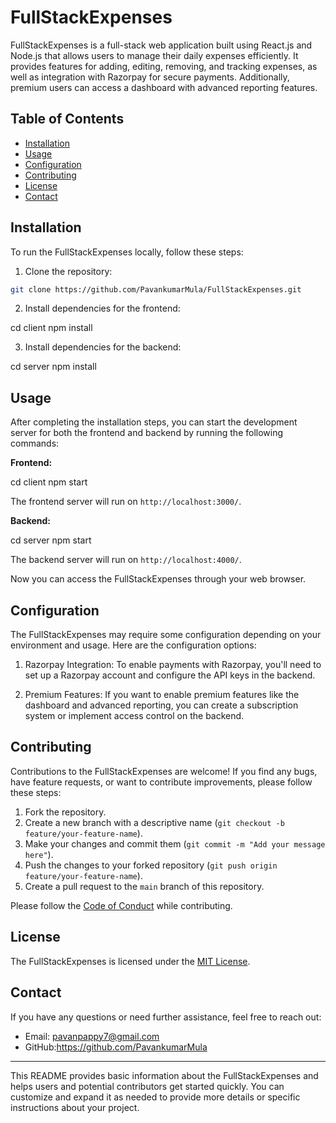 # FullStackExpenses

FullStackExpenses is a full-stack web application built using React.js and Node.js that allows users to manage their daily expenses efficiently. It provides features for adding, editing, removing, and tracking expenses, as well as integration with Razorpay for secure payments. Additionally, premium users can access a dashboard with advanced reporting features.

## Table of Contents

- [Installation](#installation)
- [Usage](#usage)
- [Configuration](#configuration)
- [Contributing](#contributing)
- [License](#license)
- [Contact](#contact)

## Installation

To run the FullStackExpenses locally, follow these steps:

1. Clone the repository:

```bash
git clone https://github.com/PavankumarMula/FullStackExpenses.git

```

2. Install dependencies for the frontend:


cd client
npm install


3. Install dependencies for the backend:

cd server
npm install

## Usage

After completing the installation steps, you can start the development server for both the frontend and backend by running the following commands:

**Frontend:**


cd client
npm start

The frontend server will run on `http://localhost:3000/`.

**Backend:**


cd server
npm start


The backend server will run on `http://localhost:4000/`.

Now you can access the FullStackExpenses through your web browser.

## Configuration

The FullStackExpenses may require some configuration depending on your environment and usage. Here are the configuration options:

1. Razorpay Integration: To enable payments with Razorpay, you'll need to set up a Razorpay account and configure the API keys in the backend.

2. Premium Features: If you want to enable premium features like the dashboard and advanced reporting, you can create a subscription system or implement access control on the backend.

## Contributing

Contributions to the FullStackExpenses are welcome! If you find any bugs, have feature requests, or want to contribute improvements, please follow these steps:

1. Fork the repository.
2. Create a new branch with a descriptive name (`git checkout -b feature/your-feature-name`).
3. Make your changes and commit them (`git commit -m "Add your message here"`).
4. Push the changes to your forked repository (`git push origin feature/your-feature-name`).
5. Create a pull request to the `main` branch of this repository.

Please follow the [Code of Conduct](CODE_OF_CONDUCT.md) while contributing.

## License

The FullStackExpenses is licensed under the [MIT License](LICENSE).

## Contact

If you have any questions or need further assistance, feel free to reach out:

- Email: pavanpappy7@gmail.com
- GitHub:https://github.com/PavankumarMula

---

This README provides basic information about the FullStackExpenses and helps users and potential contributors get started quickly. You can customize and expand it as needed to provide more details or specific instructions about your project.
```
